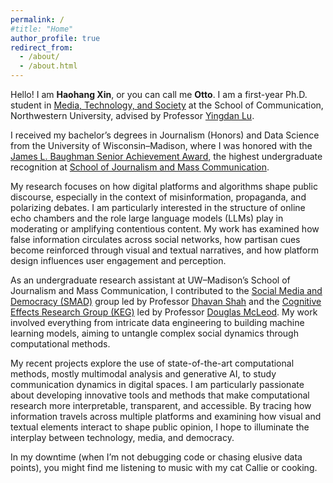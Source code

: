 ```yaml
---
permalink: /
#title: "Home"
author_profile: true
redirect_from: 
  - /about/
  - /about.html
---
```


Hello! I am **Haohang Xin**, or you can call me **Otto**. I am a first-year Ph.D. student in [Media, Technology, and Society](https://mts.northwestern.edu/) at the School of Communication, Northwestern University, advised by Professor [Yingdan Lu](https://communication.northwestern.edu/faculty/yingdan-lu.html).

I received my bachelor’s degrees in Journalism (Honors) and Data Science from the University of Wisconsin–Madison, where I was honored with the [James L. Baughman Senior Achievement Award](https://journalism.wisc.edu/student-opportunities/james-baughman-senior-achievement-award/), the highest undergraduate recognition at [School of Journalism and Mass Communication](https://journalism.wisc.edu/).

My research focuses on how digital platforms and algorithms shape public discourse, especially in the context of misinformation, propaganda, and polarizing debates. I am particularly interested in the structure of online echo chambers and the role large language models (LLMs) play in moderating or amplifying contentious content. My work has examined how false information circulates across social networks, how partisan cues become reinforced through visual and textual narratives, and how platform design influences user engagement and perception.

As an undergraduate research assistant at UW–Madison’s School of Journalism and Mass Communication, I contributed to the [Social Media and Democracy (SMAD)](https://mcrc.journalism.wisc.edu/groups/smad/) group led by Professor [Dhavan Shah](https://journalism.wisc.edu/news/staff/dhavan-v-shah/) and the [Cognitive Effects Research Group (KEG)](https://mcrc.journalism.wisc.edu/groups/keg/) led by Professor [Douglas McLeod](https://journalism.wisc.edu/news/staff/douglas-m-mcleod/). My work involved everything from intricate data engineering to building machine learning models, aiming to untangle complex social dynamics through computational methods.

My recent projects explore the use of state-of-the-art computational methods, mostly multimodal analysis and generative AI, to study communication dynamics in digital spaces. I am particularly passionate about developing innovative tools and methods that make computational research more interpretable, transparent, and accessible. By tracing how information travels across multiple platforms and examining how visual and textual elements interact to shape public opinion, I hope to illuminate the interplay between technology, media, and democracy.

In my downtime (when I’m not debugging code or chasing elusive data points), you might find me listening to music with my cat Callie or cooking.
